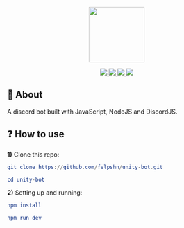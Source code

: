 <p align="center">
    <a href="https://github.com/felpshn/unity-bot">
       <img width="128" height="128" src="https://github.com/felpshn/unity-bot/blob/master/.github/unity-logo.png"> 
    </a>
</p>

<p align="center">
    <a href="https://github.com/felpshn/unity-bot">
        <img src="https://img.shields.io/badge/version-1.0-lightgrey">
    </a>
    <a href="https://nodejs.org/en/">
        <img src="https://img.shields.io/badge/built%20with-Node%20JS-green">
    </a>
    <a href="https://github.com/discordjs/discord.js/">
        <img src="https://img.shields.io/badge/built%20with-Discord%20JS-blue">
    </a>
    <a href="https://github.com/felpshn/unity-bot/blob/master/LICENSE">
        <img src="https://img.shields.io/badge/license-MIT-orange">
    </a>
</p>

## :scroll: About

A discord bot built with JavaScript, NodeJS and DiscordJS. 

## :question: How to use

**1)** Clone this repo:
```elm
git clone https://github.com/felpshn/unity-bot.git

cd unity-bot
```
**2)** Setting up and running:
```elm
npm install

npm run dev
```